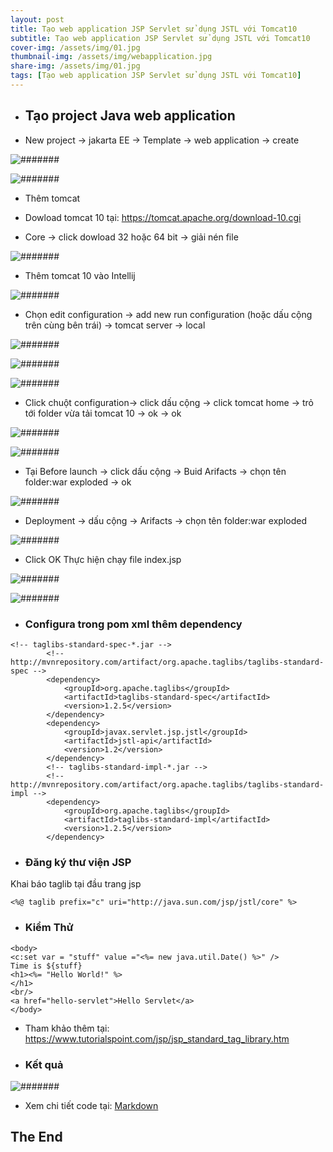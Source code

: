 ```yaml
---
layout: post
title: Tạo web application JSP Servlet sử dụng JSTL với Tomcat10 
subtitle: Tạo web application JSP Servlet sử dụng JSTL với Tomcat10 
cover-img: /assets/img/01.jpg
thumbnail-img: /assets/img/webapplication.jpg
share-img: /assets/img/01.jpg
tags: [Tạo web application JSP Servlet sử dụng JSTL với Tomcat10]
---
```


* ## Tạo project Java web application

* New project -> jakarta EE -> Template -> web application -> create

![#######](/assets/img/anh76.png) 

![#######](/assets/img/anh77.png) 

* Thêm tomcat

* Dowload tomcat 10 tại: https://tomcat.apache.org/download-10.cgi

* Core -> click dowload 32 hoặc 64 bit -> giải nén file

![#######](/assets/img/anh78.png) 

* Thêm tomcat 10 vào Intellij

![#######](/assets/img/anh79.png) 

* Chọn edit configuration -> add new run configuration (hoặc dấu cộng trên cùng bên trái) -> tomcat server -> local

![#######](/assets/img/anh80.png) 

![#######](/assets/img/anh81.png) 

![#######](/assets/img/anh82.png) 

* Click chuột configuration-> click dấu cộng -> click tomcat home -> trỏ tới folder vừa tải tomcat 10 -> ok -> ok

![#######](/assets/img/anh83.png) 

![#######](/assets/img/anh84.png) 

* Tại Before launch -> click dấu cộng -> Buid Arifacts -> chọn tên folder:war exploded -> ok

![#######](/assets/img/anh85.png) 

* Deployment -> dấu cộng -> Arifacts -> chọn tên folder:war exploded

![#######](/assets/img/anh86.png) 

* Click OK
Thực hiện chạy file index.jsp

![#######](/assets/img/anh87.png) 

![#######](/assets/img/anh88.png) 

* ### Configura trong pom xml thêm dependency

```
<!-- taglibs-standard-spec-*.jar -->
        <!-- http://mvnrepository.com/artifact/org.apache.taglibs/taglibs-standard-spec -->
        <dependency>
            <groupId>org.apache.taglibs</groupId>
            <artifactId>taglibs-standard-spec</artifactId>
            <version>1.2.5</version>
        </dependency>
        <dependency>
            <groupId>javax.servlet.jsp.jstl</groupId>
            <artifactId>jstl-api</artifactId>
            <version>1.2</version>
        </dependency>
        <!-- taglibs-standard-impl-*.jar -->
        <!-- http://mvnrepository.com/artifact/org.apache.taglibs/taglibs-standard-impl -->
        <dependency>
            <groupId>org.apache.taglibs</groupId>
            <artifactId>taglibs-standard-impl</artifactId>
            <version>1.2.5</version>
        </dependency>
```

* ### Đăng ký thư viện JSP
Khai báo taglib tại đầu trang jsp

```
<%@ taglib prefix="c" uri="http://java.sun.com/jsp/jstl/core" %>
```

* ### Kiểm Thử

```
<body>
<c:set var = "stuff" value ="<%= new java.util.Date() %>" />
Time is ${stuff}
<h1><%= "Hello World!" %>
</h1>
<br/>
<a href="hello-servlet">Hello Servlet</a>
</body>
```

* Tham khảo thêm tại: https://www.tutorialspoint.com/jsp/jsp_standard_tag_library.htm

* ### Kết quả

![#######](/assets/img/anh89.png) 

* Xem chi tiết code tại: [Markdown](https://github.com/thangdtph27626/JSP_SERVLET.github.io)
 

## The End
